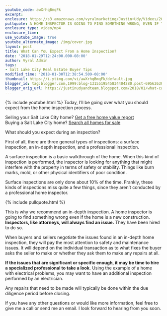 ```yaml
---
youtube_code: awXrhqBmqFk
excerpt:
enclosure: https://s3.amazonaws.com/vyralmarketing/Justin+Udy/Videos/2018/January/Salt+Lake+City+Real+Estate+Agent-+What+Can+You+Expect+From+a+Home+Inspection%253F.mp4
pullquote: A HOME INSPECTOR IS GOING TO FIND SOMETHING WRONG, EVEN IF THE HOME IS A NEW CONSTRUCTION.
enclosure_type: video/mp4
enclosure_time:
use_youtube_image: true
youtube_alternate_image: /img/cover.jpg
layout: post
title: What Can You Expect From a Home Inspection?
date: '2018-01-29T12:24:00.000-08:00'
author: Vyral Admin
tags:
- Salt Lake City Real Estate Buyer Tips
modified_time: '2018-01-30T12:38:54.509-08:00'
thumbnail: https://i.ytimg.com/vi/awXrhqBmqFk/default.jpg
blogger_id: tag:blogger.com,1999:blog-1315519545834404280.post-6956263035926666644
blogger_orig_url: https://justinudyandteam.blogspot.com/2018/01/what-can-you-expect-from-home-inspection.html
---
```

{% include youtube.html %}
Today, I’ll be going over what you should expect from the home inspection process.

<div class="post-cta">
Selling your Salt Lake City home? <a href="http://www.justinudy.com/sell-your-home/" target="_blank">Get a free home value report</a><br>
Buying a Salt Lake City home? <a href="http://www.saltlakehomesearch.com/" target="_blank">Search all homes for sale</a>
</div>

What should you expect during an inspection?

First of all, there are three general types of inspections: a surface inspection, an in-depth inspection, and a professional inspection.

A surface inspection is a basic walkthrough of the home. When this kind of inspection is performed, the inspector is looking for anything that might interfere with the property in terms of safety or stability. Things like burn marks, mold, or other physical identifiers of poor condition.

Surface inspections are only done about 10% of the time. Frankly, these kinds of inspections miss quite a few things, since they aren’t conducted by a professional home inspector.

{% include pullquote.html %}

This is why we recommend an in-depth inspection. A home inspector is going to find something wrong even if the home is a new construction. **Inspectors, like attorneys, will always find an issue.** They have been hired to do so.

When buyers and sellers negotiate the issues found in an in-depth home inspection, they will pay the most attention to safety and maintenance issues. It will depend on the individual transaction as to what fixes the buyer asks the seller to make or whether they ask them to make any repairs at all.

**If the issues that are significant or specific enough, it may be time to hire a specialized professional to take a look.** Using the example of a home with electrical problems, you may want to have an additional inspection performed by an electrician.

Any repairs that need to be made will typically be done within the due diligence period before closing.

If you have any other questions or would like more information, feel free to give me a call or send me an email. I look forward to hearing from you soon.
